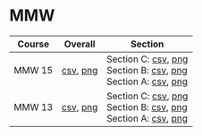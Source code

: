 # MMW

| Course | Overall | Section |
| ------ | ------- | ------- |
| MMW 15 | [csv](https://github.com/UCSD-Historical-Enrollment-Data//Users/ryanbatubara/Desktop/2024Spring/blob/main/overall/MMW%2015.csv), [png](https://raw.githubusercontent.com/UCSD-Historical-Enrollment-Data//Users/ryanbatubara/Desktop/2024Spring/main/plot_overall/MMW%2015.png) | Section C: [csv](https://github.com/UCSD-Historical-Enrollment-Data//Users/ryanbatubara/Desktop/2024Spring/blob/main/section/MMW%2015_C.csv), [png](https://raw.githubusercontent.com/UCSD-Historical-Enrollment-Data//Users/ryanbatubara/Desktop/2024Spring/main/plot_section/MMW%2015_C.png)<br>Section B: [csv](https://github.com/UCSD-Historical-Enrollment-Data//Users/ryanbatubara/Desktop/2024Spring/blob/main/section/MMW%2015_B.csv), [png](https://raw.githubusercontent.com/UCSD-Historical-Enrollment-Data//Users/ryanbatubara/Desktop/2024Spring/main/plot_section/MMW%2015_B.png)<br>Section A: [csv](https://github.com/UCSD-Historical-Enrollment-Data//Users/ryanbatubara/Desktop/2024Spring/blob/main/section/MMW%2015_A.csv), [png](https://raw.githubusercontent.com/UCSD-Historical-Enrollment-Data//Users/ryanbatubara/Desktop/2024Spring/main/plot_section/MMW%2015_A.png) |
| MMW 13 | [csv](https://github.com/UCSD-Historical-Enrollment-Data//Users/ryanbatubara/Desktop/2024Spring/blob/main/overall/MMW%2013.csv), [png](https://raw.githubusercontent.com/UCSD-Historical-Enrollment-Data//Users/ryanbatubara/Desktop/2024Spring/main/plot_overall/MMW%2013.png) | Section C: [csv](https://github.com/UCSD-Historical-Enrollment-Data//Users/ryanbatubara/Desktop/2024Spring/blob/main/section/MMW%2013_C.csv), [png](https://raw.githubusercontent.com/UCSD-Historical-Enrollment-Data//Users/ryanbatubara/Desktop/2024Spring/main/plot_section/MMW%2013_C.png)<br>Section B: [csv](https://github.com/UCSD-Historical-Enrollment-Data//Users/ryanbatubara/Desktop/2024Spring/blob/main/section/MMW%2013_B.csv), [png](https://raw.githubusercontent.com/UCSD-Historical-Enrollment-Data//Users/ryanbatubara/Desktop/2024Spring/main/plot_section/MMW%2013_B.png)<br>Section A: [csv](https://github.com/UCSD-Historical-Enrollment-Data//Users/ryanbatubara/Desktop/2024Spring/blob/main/section/MMW%2013_A.csv), [png](https://raw.githubusercontent.com/UCSD-Historical-Enrollment-Data//Users/ryanbatubara/Desktop/2024Spring/main/plot_section/MMW%2013_A.png) |
